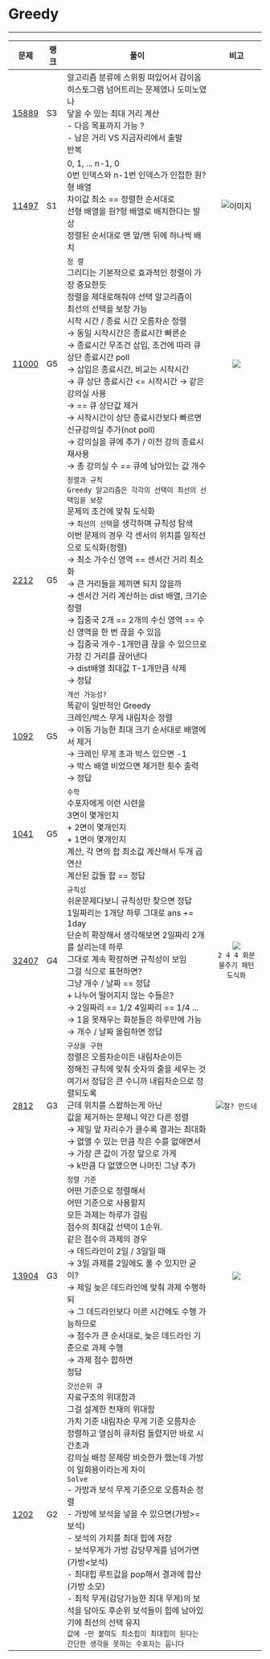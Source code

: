 # Greedy
* * *

| **문제**                 | **랭크** | **풀이**                                                                                                                                                                                                                                                                                                                                                                                                                              |                                                                           **비고**                                                                           |
|------------------------|--------|-------------------------------------------------------------------------------------------------------------------------------------------------------------------------------------------------------------------------------------------------------------------------------------------------------------------------------------------------------------------------------------------------------------------------------------|:----------------------------------------------------------------------------------------------------------------------------------------------------------:|
| [15889](./P15889.py)   | S3     | 알고리즘 분류에 스위핑 떠있어서 감이옴  <br>히스토그램 넘어트리는 문제였나 도미노였나  <br>닿을 수 있는 최대 거리 계산  <br>- 다음 목표까지 가능 ?  <br>- 남은 거리 VS 지금자리에서 출발  <br>반복                                                                                                                                                                                                                                                                                                       |                                                                                                                                                            |
| [11497](./P11497.py)   | S1     | 0, 1, ... n-1, 0  <br>0번 인덱스와 n-1번 인덱스가 인접한 원?형 배열  <br>차이값 최소 == 정렬한 순서대로  <br>선형 배열을 원?형 배열로 배치한다는 발상  <br>정렬된 순서대로 맨 앞/맨 뒤에 하나씩 배치                                                                                                                                                                                                                                                                                               |                              ![이미지](https://velog.velcdn.com/images/nn98/post/b3ff8a18-5a3d-4e98-b17a-3079069f4714/image.png)                              |
| [11000](./P11000.py)   | G5     | `정 렬`  <br>그리디는 기본적으로 효과적인 정렬이 가장 중요한듯<br>정렬을 제대로해줘야 선택 알고리즘이 <br>최선의 선택을 보장 가능 <br>시작 시간 / 종료 시간 오름차순 정렬<br/>→ 동일 시작시간은 종료시간 빠른순<br/>→ 종료시간 무조건 삽입, 조건에 따라 큐 상단 종료시간 poll<br/>→ 삽입은 종료시간, 비교는 시작시간<br/>→ 큐 상단 종료시간 <= 시작시간 → 같은 강의실 사용<br/>→ == 큐 상단값 제거<br/>→ 시작시간이 상단 종료시간보다 빠르면 신규강의실 추가(not poll)<br/>→ 강의실을 큐에 추가 / 이전 강의 종료시 재사용<br/>→ 총 강의실 수 == 큐에 남아있는 값 개수                                                               |                               ![](https://velog.velcdn.com/images/nn98/post/0a24e993-5b73-49bf-98b7-2b7744fc514b/image.png)                                |
| [2212](./P2212.py)     | G5     | `정렬과 규칙`<br/>`Greedy 알고리즘은 각각의 선택이 최선의 선택임을 보장`<br/>문제의 조건에 맞춰 도식화<br/>→ `최선의 선택`을 생각하며 규칙성 탐색<br/>이번 문제의 경우 각 센서의 위치를 일직선으로 도식화(정렬)<br/>→ 최소 가수신 영역 == 센서간 거리 최소화<br/>→ 큰 거리들을 제끼면 되지 않을까<br/>→ 센서간 거리 계산하는 dist 배열, 크기순 정렬<br/>→ 집중국 2개 == 2개의 수신 영역 == 수신 영역을 한 번 끊을 수 있음<br/>→ 집중국 개수-1개만큼 끊을 수 있으므로 가장 긴 거리를 끊어낸다<br/>→ dist배열 최대값 T-1개만큼 삭제<br/>→ 정답                                                                          |                                                                                                                                                            |
| [1092](./P1092.py)     | G5     | `개선 가능성?`<br/>똑같이 일반적인 Greedy<br/>크레인/박스 무게 내림차순 정렬<br/>→ 이동 가능한 최대 크기 순서대로 배열에서 제거<br/>→ 크레인 무게 초과 박스 있으면 -1<br/>→ 박스 배열 비었으면 제거한 횟수 출력<br/>→ 정답                                                                                                                                                                                                                                                                                   |                                                                                                                                                            |
| [1041](./P1041.py)     | G5     | `수학`<br/>수포자에게 이런 시련을<br/>3면이 몇개인지<br/>+ 2면이 몇개인지<br/>+ 1면이 몇개인지<br/>계산, 각 면의 합 최소값 계산해서 두개 곱연산<br/>계산된 값들 합 == 정답                                                                                                                                                                                                                                                                                                                  |                                                                                                                                                            |
| [32407](./P32407.py)   | G4     | `규칙성`<br/>쉬운문제다보니 규칙성만 찾으면 정답<br/>1일짜리는 1개당 하루 그대로 ans += 1day<br/>단순히 확장해서 생각해보면 2일짜리 2개를 살리는데 하루<br/>그대로 계속 확장하면 규칙성이 보임<br/>그걸 식으로 표현하면?<br/>그냥 개수 / 날짜 == 정답<br/>+ 나누어 떨어지지 않는 수들은? <br/>→ 2일짜리 == 1/2 4일짜리 == 1/4 ... <br/>→ 1을 못채우는 화분들은 하루만에 가능<br/>→ 개수 / 날짜 올림하면 정답                                                                                                                                                        |               ![](https://pplx-res.cloudinary.com/image/upload/v1748310534/gpt4o_images/ksq0d6f8ikjiccu2afil.png)<br/>`2 4 4 화분 물주기 패턴 도식화`                |
| [2812](./P2812_C.java) | G3     | `구상을 구현`<br/>정렬은 오름차순이든 내림차순이든<br/>정해진 규칙에 맞춰 숫자의 줄을 세우는 것<br/>여기서 정답은 큰 수니까 내림차순으로 정렬되도록<br/>근데 위치를 스왑하는게 아닌<br/>값을 제거하는 문제니 약간 다른 정렬<br/>→ 제일 앞 자리수가 클수록 결과는 최대화<br/>→ 없앨 수 있는 만큼 작은 수를 없애면서<br/>→ 가장 큰 값이 가장 앞으로 가게<br/>→ k만큼 다 없앴으면 나머진 그냥 추가                                                                                                                                                                                   |                        ![](https://pplx-res.cloudinary.com/image/upload/v1748314568/gpt4o_images/h0tfpsnxgaq3qecuoc6k.png)`잘? 만드네`                         |
| [13904](./P13904.py)   | G3     | `정렬 기준`<br/>어떤 기준으로 정렬해서 <br/>어떤 기준으로 사용할지<br/>모든 과제는 하루가 걸림<br/>점수의 최대값 선택이 1순위.<br/>같은 점수의 과제의 경우<br/>→ 데드라인이 2일 / 3일일 때<br/>→ 3일 과제를 2일에도 풀 수 있지만 굳이?<br/>→ 제일 늦은 데드라인에 맞춰 과제 수행하되<br/>→ 그 데드라인보다 이른 시간에도 수행 가능하므로<br/>→ 점수가 큰 순서대로, 늦은 데드라인 기준으로 과제 수행<br/>→ 과제 점수 합하면 <br/>정답                                                                                                                                                  | ![](https://pplx-res.cloudinary.com/image/upload/v1748326231/user_uploads/54081653/99745763-8665-4499-9b7e-727df05e96a0/temp_1748326228711.-430018032.jpg) |
| [1202](./P1202.py)     | G2     | `갓선순위 큐`<br/>자료구조의 위대함과<br/>그걸 설계한 천재의 위대함<br/>가치 기준 내림차순 무게 기준 오름차순<br/>정렬하고 열심히 큐처럼 돌렸지만 바로 시간초과<br/>강의실 배정 문제랑 비슷한가 했는데 가방이 일회용이라는게 차이<br/>`Solve`<br/>- 가방과 보석 무게 기준으로 오름차순 정렬<br/>- 가방에 보석을 넣을 수 있으면(가방>=보석)<br/>- 보석의 가치를 최대 힙에 저장<br/>- 보석무게가 가방 감당무게를 넘어가면(가방<보석)<br/>- 최대힙 루트값을 pop해서 결과에 합산(가방 소모)<br/>- 최적 무게(감당가능한 최대 무게)의 보석을 담아도 후순위 보석들이 힙에 남아있기에 최선의 선택 유지<br/>`값에 -만 붙여도 최소힙이 최대힙이 된다는`<br/>`간단한 생각을 못하는 수포자는 웁니다` |                                                                                                                                                            |

